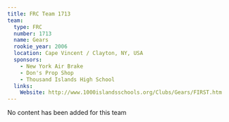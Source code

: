 ```yaml
---
title: FRC Team 1713
team:
  type: FRC
  number: 1713
  name: Gears
  rookie_year: 2006
  location: Cape Vincent / Clayton, NY, USA
  sponsors:
    - New York Air Brake
    - Don's Prop Shop
    - Thousand Islands High School
  links:
    Website: http://www.1000islandsschools.org/Clubs/Gears/FIRST.htm
---
```

No content has been added for this team